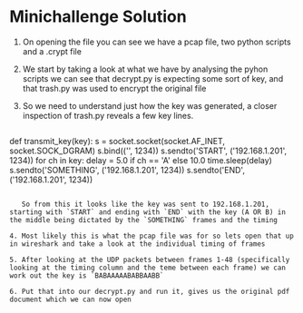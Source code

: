 # Minichallenge Solution

1. On opening the file you can see we have a pcap file, two python scripts and a .crypt file

2. We start by taking a look at what we have by analysing the pyhon scripts we can see that decrypt.py is expecting some sort of key, and that trash.py was used to encrypt the original file

3. So we need to understand just how the key was generated, a closer inspection of trash.py reveals a few key lines.

   ```python
def transmit_key(key):
    s = socket.socket(socket.AF_INET, socket.SOCK_DGRAM)
    s.bind(('', 1234))
    s.sendto('START', ('192.168.1.201', 1234))
    for ch in key:
        delay = 5.0 if ch == 'A' else 10.0
        time.sleep(delay)
        s.sendto('SOMETHING', ('192.168.1.201', 1234))
    s.sendto('END', ('192.168.1.201', 1234))
```

   So from this it looks like the key was sent to 192.168.1.201, starting with `START` and ending with `END` with the key (A OR B) in the middle being dictated by the `SOMETHING` frames and the timing

4. Most likely this is what the pcap file was for so lets open that up in wireshark and take a look at the individual timing of frames

5. After looking at the UDP packets between frames 1-48 (specifically looking at the timing column and the teme between each frame) we can work out the key is `BABAAAAABABBAABB`

6. Put that into our decrypt.py and run it, gives us the original pdf document which we can now open
